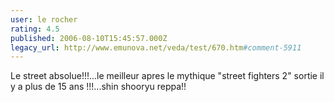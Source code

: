 ```yaml
---
user: le rocher
rating: 4.5
published: 2006-08-10T15:45:57.000Z
legacy_url: http://www.emunova.net/veda/test/670.htm#comment-5911
---
```

Le street absolue!!!...le meilleur apres le mythique "street fighters 2" sortie il y a plus de 15 ans !!!...shin shooryu reppa!!